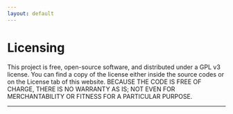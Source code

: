 ```yaml
---
layout: default
---
```


# Licensing

This project is free, open-source software, and distributed under a GPL v3 license. You can find a copy of the license either inside the source codes or on the License tab of this website. BECAUSE THE CODE IS FREE OF CHARGE, THERE IS NO WARRANTY AS IS; NOT EVEN FOR MERCHANTABILITY OR FITNESS FOR A PARTICULAR PURPOSE.
* * *